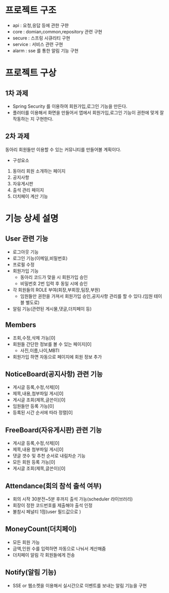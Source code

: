 # 프로젝트 구조
- api : 요청,응답 등에 관한 구햔
- core : domian,common,repository 관련 구현
- secure : 스프링 시큐리티 구현
- service : 서비스 관련 구현
- alarm : sse 를 통한 알림 기능 구현

# 프로젝트 구상
## 1차 과제
- Spring Security 를 이용하여 회원가입,로그인 기능을 만든다.
- 플러터를 이용해서 화면을 만들어서 앱에서 회원가입,로그인 기능이 권한에 맞게 잘 작동하는 지 구현한다.

##  2차 과제
동아리 회원들만 이용할 수 있는 커뮤니티를 만들어볼 계획이다.
- 구성요소
1. 동아리 회원 소개하는 페이지
2. 공지사항
3. 자유게시판
4. 출석 관리 페이지
5. 더치페이 계산 기능


# 기능 상세 설명
## User 관련 기능
- 로그아웃 기능
- 로그인 기능(이메일,비밀번호)
- 프로필 수정
- 회원가입 기능
    - 동아리 코드가 맞을 시 회원가입 승인
    - 비밀번호 2번 입력 후 동일 시에 승인
- 각 회원들의 ROLE 부여(회장,부회장,팀장,부원)
    -  임원들만 권한을 가져서 회원가입 승인,공지사항 관리를 할 수 있다.(임원 테이블 별도로)
- 알림 기능(관련된 게시물,댓글,더치페이 등)

## Members
- 조회,수정,삭제 가능[0]
- 회원들 간단한 정보를 볼 수 있는 페이지[0]
    - 사진,이름,나이,MBTI
- 회원가입 하면 자동으로 페이지에 회원 정보 추가

## NoticeBoard(공지사항) 관련 기능
- 게시글 등록,수정,삭제[0]
- 제목,내용,첨부파일 게시[0]
- 게시글 조회(제목,글쓴이)[0]
- 임원들만 등록 가능[0]
- 등록된 시간 순서에 따라 정렬[0]

## FreeBoard(자유게시판) 관련 기능
- 게시글 등록,수정,삭제[0]
- 제목,내용 첨부파일 게시[0]
- 댓글 갯수 및 추천 순서로 내림차순 기능
- 모든 회원 등록 가능[0]
- 게시글 조회(제목,글쓴이)[0]


## Attendance(회의 참석 출석 여부)
- 회의 시작 30분전~5분 후까지 출석 가능(scheduler 라이브러리)
- 회장이 정한 코드번호를 제출해야 출석 인정
- 불참시 페널티 1점(user 필드값으로   )

## MoneyCount(더치페이)
- 모든 회원 가능
- 금액,인원 수를 입력하면 자동으로 나눠서 계산해줌
- 더치페이 알림 각 회원들에게 전송

## Notify(알림 기능)
- SSE or 웹소켓을 이용해서 실시간으로 이벤트를 보내는 알림 기능을 구현